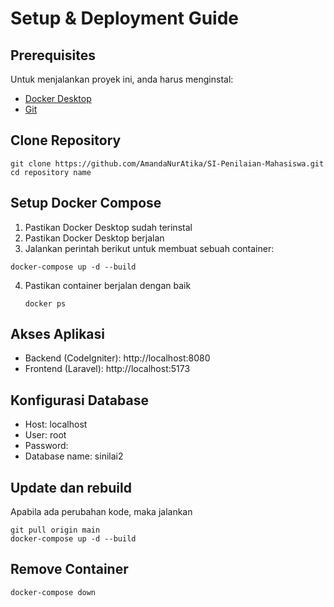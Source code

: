 # Setup & Deployment Guide
## Prerequisites
Untuk menjalankan proyek ini, anda harus menginstal: 
- [Docker Desktop](https://www.docker.com/products/docker-desktop/)  
- [Git](https://git-scm.com/downloads)
  
## Clone Repository
```
git clone https://github.com/AmandaNurAtika/SI-Penilaian-Mahasiswa.git cd repository name
```
## Setup Docker Compose
1. Pastikan Docker Desktop sudah terinstal
2. Pastikan Docker Desktop berjalan
3. Jalankan perintah berikut untuk membuat sebuah container:
```
docker-compose up -d --build
```
4. Pastikan container berjalan dengan baik
   ```
   docker ps
   ```
   
## Akses Aplikasi
- Backend (CodeIgniter): http://localhost:8080
- Frontend (Laravel): http://localhost:5173

## Konfigurasi Database
- Host: localhost
- User: root
- Password:
- Database name: sinilai2

## Update dan rebuild 
Apabila ada perubahan kode, maka jalankan
```
git pull origin main
docker-compose up -d --build
```

## Remove Container
```
docker-compose down
```
